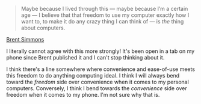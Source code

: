 > Maybe because I lived through this — maybe because I’m a certain age — I believe that that freedom to use my computer exactly how I want to, to make it do any crazy thing I can think of — is _the_ thing about computers.

[Brent Simmons](https://inessential.com/2019/04/23/freedom)

I literally cannot agree with this more strongly! It's been open in a tab on my phone since Brent published it and I can't stop thinking about it.

I think there's a line somewhere where convenience and ease-of-use meets this freedom to do anything computing ideal. I think I will always bend toward the _freedom_ side over convenience when it comes to my personal computers. Conversely, I think I bend towards the _convenience_ side over freedom when it comes to my phone. I'm not sure why that is.
